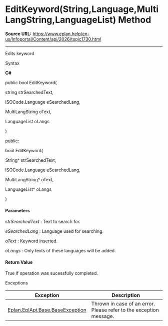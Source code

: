 # EditKeyword(String,Language,MultiLangString,LanguageList) Method

**Source URL:** https://www.eplan.help/en-us/Infoportal/Content/api/2026/topic1730.html

---

Edits keyword

Syntax

**C#**



public bool EditKeyword( 

   string strSearchedText,

   ISOCode.Language eSearchedLang,

   MultiLangString oText,

   LanguageList oLangs

)

public:

bool EditKeyword( 

   String^ strSearchedText,

   ISOCode.Language eSearchedLang,

   MultiLangString^ oText,

   LanguageList^ oLangs

)


#### Parameters

*strSearchedText*
:   Text to search for.

*eSearchedLang*
:   Language used for searching.

*oText*
:   Keyword inserted.

*oLangs*
:   Only texts of these languages will be added.

#### Return Value

True if operation was sucessfully completed.

Exceptions

| Exception | Description |
| --- | --- |
| [Eplan.EplApi.Base.BaseException](Eplan.EplApi.Baseu~Eplan.EplApi.Base.BaseException.html) | Thrown in case of an error. Please refer to the exception message. |
